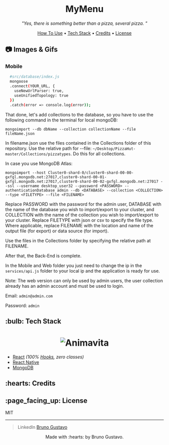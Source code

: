<h1 align="center">
  <br>
  <br>
  <b>MyMenu</b>
  <br>
</h1>

<h4 align="center"></h4>

<p align="center"><i >"Yes, there is something better than a pizza, several pizza.
"</i> </p>

<p align="center">
  <a href="#how-to-use">How To Use</a> •
  <a href="#tech-stack">Tech Stack</a> •
  <a href="#credits">Credits</a> •
  <a href="#license">License</a>
</p>

## :camera: Images & Gifs

### Mobile

<p align='center'>

</p>

```bash
  #src/database/index.js
  mongoose
  .connect(YOUR_URL, {
    useNewUrlParser: true,
    useUnifiedTopology: true
  })
  .catch(error => console.log(error));

```

That done, let's add collections to the database, so you have to use the following command in the terminal for local mongoDB:

```
mongoimport --db dbName --collection collectionName --file fileName.json
```

In filename.json use the files contained in the Collections folder of this repository. Use the relative path for --file: `~/Desktop/PizzaHut-master/Collections/pizzatypes`. Do this for all collections.

In case you use MongoDB Atlas:

```
mongoimport --host Cluster0-shard-0/cluster0-shard-00-00-gxfgl.mongodb.net:27017,cluster0-shard-00-01-gxfgl.mongodb.net:27017,cluster0-shard-00-02-gxfgl.mongodb.net:27017 --ssl --username desktop_user32 --password <PASSWORD> --authenticationDatabase admin --db <DATABASE> --collection <COLLECTION> --type <FILETYPE> --file <FILENAME>

```

Replace PASSWORD with the password for the admin user, DATABASE with the name of the database you wish to import/export to your cluster, and COLLECTION with the name of the collection you wish to import/export to your cluster. Replace FILETYPE with json or csv to specify the file type. Where applicable, replace FILENAME with the location and name of the output file (for export) or data source (for import).

Use the files in the Collections folder by specifying the relative path at FILENAME.

After that, the Back-End is complete.

In the Mobile and Web folder you just need to change the ip in the `services/api.js` folder to your local ip and the application is ready for use.

Note: The web version can only be used by admin users, the user collection already has an admin account and must be used to login.

Email: `admin@admin.com`

Password: `admin`

<div id='tech-stack'>
  <h2>:bulb: Tech Stack</h2>
</div>

<h1 align='center'>
  <img src="https://i.imgur.com/Qn1wK2z.png" alt="Animavita" height="" width="">
</h1>

- [React](https://github.com/facebook/react) _(100% [Hooks](https://reactjs.org/docs/hooks-intro.html), zero classes)_
- [React Native](https://github.com/facebook/react-native)
- [MongoDB](https://www.mongodb.com/)

<div id='credits'>
  <h2>:hearts: Credits</h2>
</div>

<div id='license'>
  <h2>:page_facing_up: License</h2>
</div>

MIT

---

> LinkedIn [Bruno Gustavo](https://www.linkedin.com/in/bruno-gustavo-90502a13a/)

<p align='center'>
  Made with :hearts: by Bruno Gustavo.
</p>
